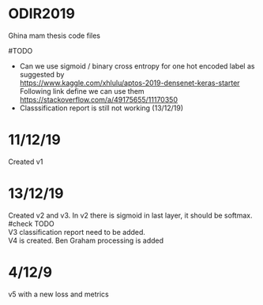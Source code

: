 # ODIR2019
Ghina mam thesis code files

#TODO
* Can we use sigmoid / binary cross entropy for one hot encoded label as suggested by  
https://www.kaggle.com/xhlulu/aptos-2019-densenet-keras-starter  
Following link define we can use them  
https://stackoverflow.com/a/49175655/11170350  
* Classsification report is still not working (13/12/19)  
# 11/12/19
Created v1

# 13/12/19
Created v2 and v3. 
In v2 there is sigmoid in last layer, it should be softmax. #check TODO   
V3 classification report need to be added.  
V4 is created.  Ben Graham processing is added  
# 4/12/9
v5 with a new loss and metrics
